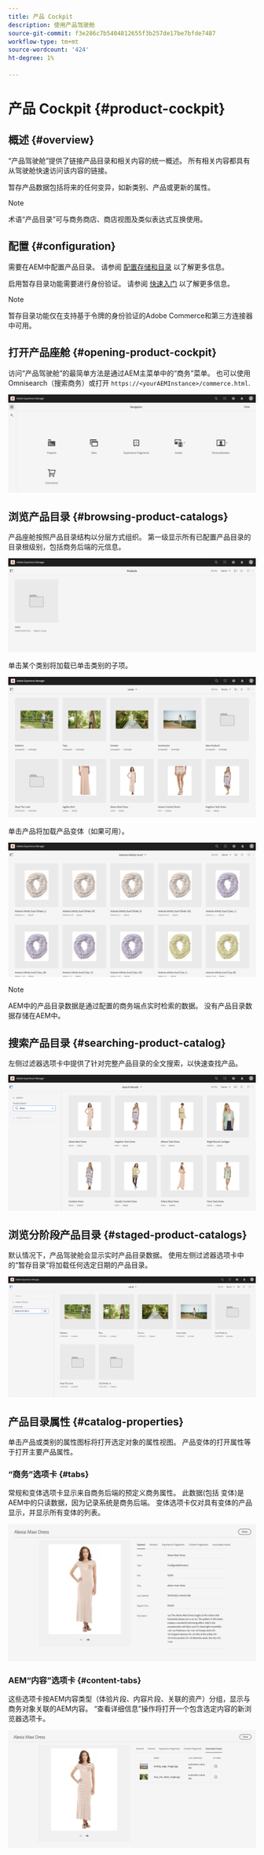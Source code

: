 ```yaml
---
title: 产品 Cockpit
description: 使用产品驾驶舱
source-git-commit: f3e286c7b5404812655f3b257de17be7bfde7487
workflow-type: tm+mt
source-wordcount: '424'
ht-degree: 1%

---
```


# 产品 Cockpit {#product-cockpit}

## 概述 {#overview}

“产品驾驶舱”提供了链接产品目录和相关内容的统一概述。 所有相关内容都具有从驾驶舱快速访问该内容的链接。

暂存产品数据包括将来的任何变异，如新类别、产品或更新的属性。

>[!NOTE]
>
>术语“产品目录”可与商务商店、商店视图及类似表达式互换使用。

## 配置 {#configuration}

需要在AEM中配置产品目录。 请参阅 [配置存储和目录](/help/commerce/cif/getting-started.md#catalog) 以了解更多信息。

启用暂存目录功能需要进行身份验证。 请参阅 [快速入门](/help/commerce/cif/getting-started.md) 以了解更多信息。

>[!NOTE]
>
>暂存目录功能仅在支持基于令牌的身份验证的Adobe Commerce和第三方连接器中可用。

## 打开产品座舱 {#opening-product-cockpit}

访问“产品驾驶舱”的最简单方法是通过AEM主菜单中的“商务”菜单。 也可以使用Omnisearch（搜索商务）或打开 `https://<yourAEMInstance>/commerce.html`.

![AEM菜单](/help/commerce/cif/assets/aem-menu.png)

## 浏览产品目录 {#browsing-product-catalogs}

产品座舱按照产品目录结构以分层方式组织。 第一级显示所有已配置产品目录的目录根级别，包括商务后端的元信息。

![配置的目录](/help/commerce/cif/assets/catalog-overview.png)

单击某个类别将加载已单击类别的子项。

![类别子项](/help/commerce/cif/assets/catalog-category-children.png)

单击产品将加载产品变体（如果可用）。

![产品变量](/help/commerce/cif/assets/catalog-product-variation.png)

>[!NOTE]
>
>AEM中的产品目录数据是通过配置的商务端点实时检索的数据。 没有产品目录数据存储在AEM中。

## 搜索产品目录 {#searching-product-catalog}

左侧过滤器选项卡中提供了针对完整产品目录的全文搜索，以快速查找产品。

![搜索](/help/commerce/cif/assets/search-cockpit.png)

## 浏览分阶段产品目录 {#staged-product-catalogs}

默认情况下，产品驾驶舱会显示实时产品目录数据。 使用左侧过滤器选项卡中的“暂存目录”将加载任何选定日期的产品目录。

![暂存目录](/help/commerce/cif/assets/staged-cockpit.png)

## 产品目录属性 {#catalog-properties}

单击产品或类别的属性图标将打开选定对象的属性视图。 产品变体的打开属性等于打开主要产品属性。

### “商务”选项卡 {#tabs}

常规和变体选项卡显示来自商务后端的预定义商务属性。 此数据(包括 变体)是AEM中的只读数据，因为记录系统是商务后端。 变体选项卡仅对具有变体的产品显示，并显示所有变体的列表。

![目录属性](/help/commerce/cif/assets/catalog-properties.png)

### AEM“内容”选项卡 {#content-tabs}

这些选项卡按AEM内容类型（体验片段、内容片段、关联的资产）分组，显示与商务对象关联的AEM内容。 “查看详细信息”操作将打开一个包含选定内容的新浏览器选项卡。

![内容属性](/help/commerce/cif/assets/content-properties.png)
